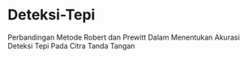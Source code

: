 # Deteksi-Tepi
Perbandingan Metode Robert dan Prewitt Dalam Menentukan Akurasi Deteksi Tepi Pada Citra Tanda Tangan

